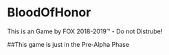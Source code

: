 # BloodOfHonor
This is an Game by FOX 2018-2019™ - Do not Distrube!

##This game is just in the Pre-Alpha Phase
